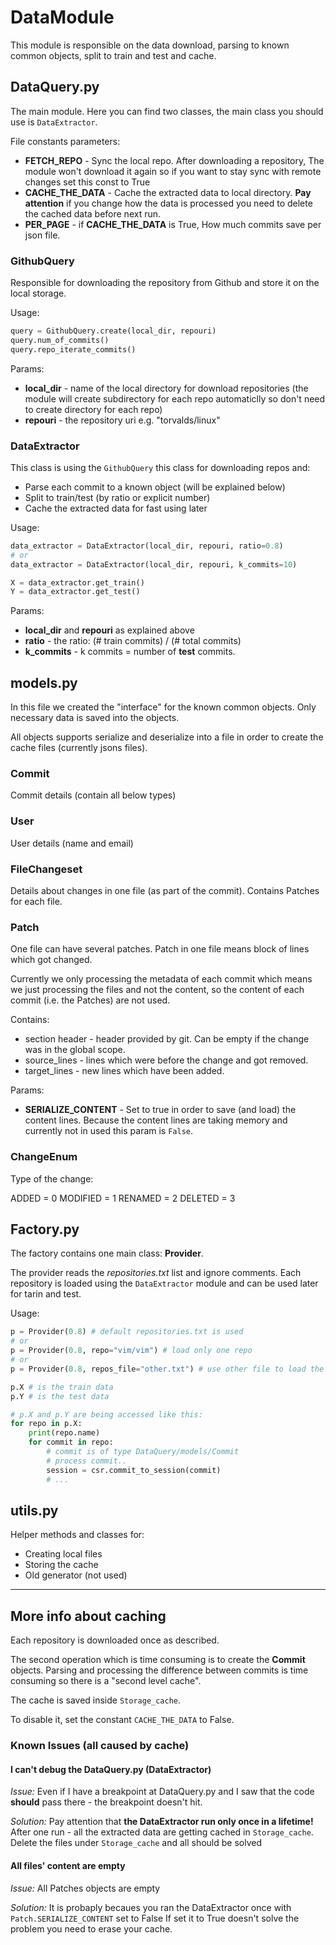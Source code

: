 # DataModule

This module is responsible on the data download,
parsing to known common objects, split to train and test and cache.


## DataQuery.py

The main module. Here you can find two classes,
the main class you should use is `DataExtractor`.

File constants parameters:
 * **FETCH_REPO** - Sync the local repo. After downloading a repository, The module won't download it again so if you want to stay sync with remote changes set this const to True
 * **CACHE_THE_DATA** - Cache the extracted data to local directory. **Pay attention** if you change how the data is processed you need to delete the cached data before next run.
 * **PER_PAGE** - if **CACHE_THE_DATA** is True, How much commits save per json file.


### GithubQuery
Responsible for downloading the repository from Github
and store it on the local storage.

Usage:

```python
query = GithubQuery.create(local_dir, repouri)
query.num_of_commits()
query.repo_iterate_commits()
```

Params:
 * **local_dir** - name of the local directory for download repositories
   (the module will create subdirectory for each repo automaticlly so don't need to create directory for each repo)
 * **repouri** - the repository uri e.g. "torvalds/linux"

### DataExtractor
This class is using the `GithubQuery` this class for downloading repos and:
 * Parse each commit to a known object (will be explained below)
 * Split to train/test (by ratio or explicit number)
 * Cache the extracted data for fast using later

Usage:

```python
data_extractor = DataExtractor(local_dir, repouri, ratio=0.8)
# or
data_extractor = DataExtractor(local_dir, repouri, k_commits=10)

X = data_extractor.get_train()
Y = data_extractor.get_test()
```

Params:
 * **local_dir** and **repouri** as explained above
 * **ratio** - the ratio: (# train commits) / (# total commits)
 * **k_commits** - k commits = number of **test** commits.


## models.py

In this file we created the "interface" for the known common objects.
Only necessary data is saved into the objects.

All objects supports serialize and deserialize into a file
in order to create the cache files (currently jsons files).

### Commit
Commit details (contain all below types)

### User
User details (name and email)

### FileChangeset
Details about changes in one file (as part of the commit).
Contains Patches for each file.

### Patch
One file can have several patches.
Patch in one file means block of lines which got changed.

Currently we only processing the metadata of each commit
which means we just processing the files and not the content,
so the content of each commit (i.e. the Patches) are not used.

Contains:
 * section header - header provided by git. Can be empty if the change was in the global scope.
 * source_lines - lines which were before the change and got removed.
 * target_lines - new lines which have been added.

Params:
 * **SERIALIZE_CONTENT** - Set to true in order to save (and load) the content lines.
 Because the content lines are taking memory and currently not in used this param is `False`.

### ChangeEnum
Type of the change:

ADDED = 0
MODIFIED = 1
RENAMED = 2
DELETED = 3


## Factory.py

The factory contains one main class: **Provider**.

The provider reads the *repositories.txt* list and ignore comments.
Each repository is loaded using the `DataExtractor` module and can be used later for tarin and test.

Usage:

```python
p = Provider(0.8) # default repositories.txt is used
# or
p = Provider(0.8, repo="vim/vim") # load only one repo
# or
p = Provider(0.8, repos_file="other.txt") # use other file to load the repositories list

p.X # is the train data
p.Y # is the test data

# p.X and p.Y are being accessed like this:
for repo in p.X:
    print(repo.name)
    for commit in repo:
        # commit is of type DataQuery/models/Commit
        # process commit..
        session = csr.commit_to_session(commit)
        # ...
```


## utils.py

Helper methods and classes for:
 * Creating local files
 * Storing the cache
 * Old generator (not used)

---

## More info about caching

Each repository is downloaded once as described.

The second operation which is time consuming is to create the **Commit** objects.
Parsing and processing the difference between commits is time consuming so there is a "second level cache".

The cache is saved inside `Storage_cache`.

To disable it, set the constant `CACHE_THE_DATA` to False.

### Known Issues (all caused by cache)

#### I can't debug the DataQuery.py (DataExtractor)
*Issue:* Even if I have a breakpoint at DataQuery.py
and I saw that the code **should** pass there - the breakpoint doesn't hit.

*Solution:* Pay attention that **the DataExtractor run only once in a lifetime!**
After one run - all the extracted data are getting cached in `Storage_cache`.
Delete the files under `Storage_cache` and all should be solved

#### All files' content are empty
*Issue:* All Patches objects are empty

*Solution:* It is probaply becaues you ran the DataExtractor once with `Patch.SERIALIZE_CONTENT` set to False
If set it to True doesn't solve the problem you need to erase your cache.
